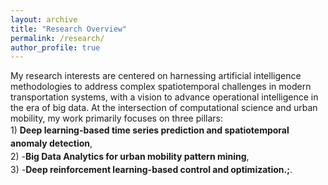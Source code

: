 ```yaml
---
layout: archive
title: "Research Overview"
permalink: /research/
author_profile: true
---
```


My research interests are centered on harnessing artificial intelligence methodologies to address complex spatiotemporal challenges in modern transportation systems, with a vision to advance operational intelligence in the era of big data. At the intersection of computational science and urban mobility, my work primarily focuses on three pillars: <br/>
<font style="line-height:1.5;">1) **Deep learning-based time series prediction and spatiotemporal anomaly detection**,<br/>
2) -**Big Data Analytics for urban mobility pattern mining**,<br/>
3) -**Deep reinforcement learning-based control and optimization.;**.<br/>
</font>

